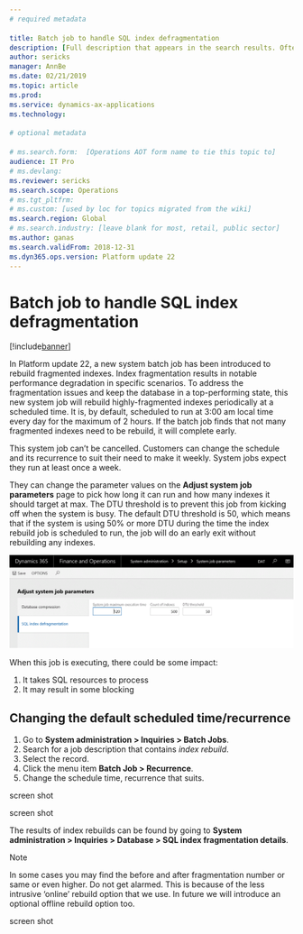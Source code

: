 ```yaml
---
# required metadata

title: Batch job to handle SQL index defragmentation
description: [Full description that appears in the search results. Often the first paragraph of your topic.]
author: sericks
manager: AnnBe
ms.date: 02/21/2019
ms.topic: article
ms.prod: 
ms.service: dynamics-ax-applications
ms.technology: 

# optional metadata

# ms.search.form:  [Operations AOT form name to tie this topic to]
audience: IT Pro
# ms.devlang: 
ms.reviewer: sericks
ms.search.scope: Operations
# ms.tgt_pltfrm: 
# ms.custom: [used by loc for topics migrated from the wiki]
ms.search.region: Global 
# ms.search.industry: [leave blank for most, retail, public sector]
ms.author: ganas
ms.search.validFrom: 2018-12-31 
ms.dyn365.ops.version: Platform update 22 
---
```


# Batch job to handle SQL index defragmentation

[!include[banner](../includes/banner.md)]


In Platform update 22, a new system batch job has been introduced to rebuild fragmented indexes. Index fragmentation results in notable performance degradation in specific scenarios. To address the fragmentation issues and keep the database in a top-performing state, this new system job will rebuild highly-fragmented indexes periodically at a scheduled time. It is, by default, scheduled to run at 3:00 am local time every day for the maximum of 2 hours. If the batch job finds that not many fragmented indexes need to be rebuild, it will complete early.  

This system job can’t be cancelled. Customers can change the schedule and its recurrence to suit their need to make it weekly.  System jobs expect they run at least once a week. 

They can change the parameter values on the **Adjust system job parameters** page to pick how long it can run and how many indexes it should target at max. The DTU threshold is to prevent this job from kicking off when the system is busy. The default DTU threshold is 50,  which means that if the system is using 50% or more DTU during the time the index rebuild job is scheduled to run, the job will do an early exit without rebuilding any indexes.
 
![Screenshot of Adjust system job parameters page](media/SystemJobParameters.GIF "Screenshot of Adjust system job parameters page")
 
When this job is executing, there could be some impact:
1.	It takes SQL resources to process
2.	It may result in some blocking

## Changing the default scheduled time/recurrence
1. Go to **System administration > Inquiries > Batch Jobs**.
2. Search for a job description that contains *index rebuild*.   
3. Select the record.  
4. Click the menu item **Batch Job > Recurrence**.  
5. Change the schedule time, recurrence that suits.

screen shot

screen shot

The results of index rebuilds can be found by going to **System administration > Inquiries > Database > SQL index fragmentation details**. 

> [!Note]
> In some cases you may find the before and after fragmentation number or same or even higher. Do not get alarmed. This is because of the less intrusive ‘online’ rebuild option that we use. In future we will introduce an optional offline rebuild option too.

screen shot




